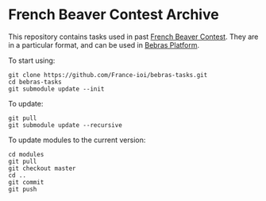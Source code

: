 # French Beaver Contest Archive

This repository contains tasks used in past [French Beaver Contest](http://castor-informatique.fr/). They are in a particular format, and can be used in [Bebras Platform](https://github.com/France-ioi/bebras-platform).

To start using:

```
git clone https://github.com/France-ioi/bebras-tasks.git
cd bebras-tasks
git submodule update --init
```

To update:

```
git pull
git submodule update --recursive
```

To update modules to the current version:

```
cd modules
git pull
git checkout master
cd ..
git commit
git push
```
